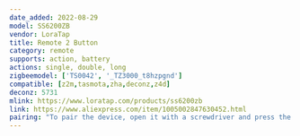 ```yaml
---
date_added: 2022-08-29
model: SS6200ZB
vendor: LoraTap
title: Remote 2 Button
category: remote
supports: action, battery
actions: single, double, long
zigbeemodel: ['TS0042', '_TZ3000_t8hzpgnd']
compatible: [z2m,tasmota,zha,deconz,z4d]
deconz: 5731
mlink: https://www.loratap.com/products/ss6200zb
link: https://www.aliexpress.com/item/1005002847630452.html
pairing: "To pair the device, open it with a screwdriver and press the pairing button for 5 seconds until the yellow indicator light flashes. For models without a pairing button, press and hold any of the buttons for 10 seconds until the yellow indicator light flashes."
---
```

